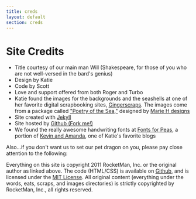 ```yaml
---
title: creds
layout: default
section: creds
---
```


# Site Credits

* Title courtesy of our main man Will (Shakespeare, for those of you who are not well-versed in the bard's genius)
* Design by Katie
* Code by Scott
* Love and support offered from both Roger and Turbo
* Katie found the images for the backgrounds and the seashells at one of her favorite digital scrapbooking sites, [Gingerscraps](http://store.gingerscraps.net).
  The images come from a package called ["Poetry of the Sea,"](http://store.gingerscraps.net/Poetry-of-the-Sea.html) designed by [Marie H designs](http://mariehdesignsscrap.blogspot.com/)
* Site created with [Jekyll](http://jekyllrb.com)
* Site hosted by
  [Github (Fork me!)](http://github.com/kpetersen/kpetersen.github.com)
* We found the really awesome handwriting fonts at [Fonts for Peas](http://kevinandamanda.com/fonts/fontsforpeas), a portion of [Kevin and Amanda](http://www.kevinandamanda.com), one of Katie's favorite blogs

Also...if you don't want us to set our pet dragon on you, please pay close attention to the following:

Everything on this site is copyright 2011 RocketMan, Inc. or the original author as linked above.  The code (HTML/CSS) is available on [Github](http://github.com/kpetersen/kpetersen.github.com), and is licensed under the [MIT License](http://www.opensource.org/licenses/mit-license.php).  All original content (everything under the words, eats, scraps, and images directories) is strictly copyrighted by RocketMan, Inc., all rights reserved.